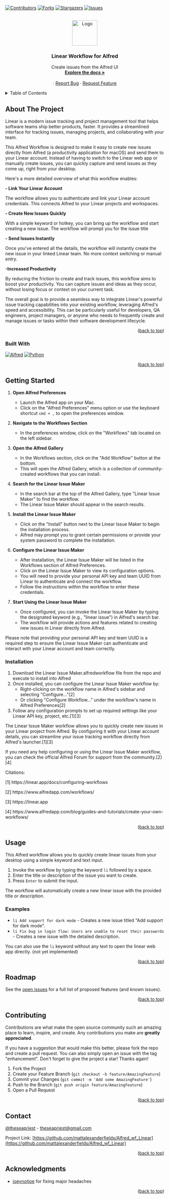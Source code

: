 <!-- Improved compatibility of back to top link: See: https://github.com/othneildrew/Best-README-Template/pull/73 -->
<a name="readme-top"></a>
<!--
*** Thanks for checking out the Best-README-Template. If you have a suggestion
*** that would make this better, please fork the repo and create a pull request
*** or simply open an issue with the tag "enhancement".
*** Don't forget to give the project a star!
*** Thanks again! Now go create something AMAZING! :D
-->



<!-- PROJECT SHIELDS -->
<!--
*** I'm using markdown "reference style" links for readability.
*** Reference links are enclosed in brackets [ ] instead of parentheses ( ).
*** See the bottom of this document for the declaration of the reference variables
*** for contributors-url, forks-url, etc. This is an optional, concise syntax you may use.
*** https://www.markdownguide.org/basic-syntax/#reference-style-links
-->
[![Contributors][contributors-shield]][contributors-url]
[![Forks][forks-shield]][forks-url]
[![Stargazers][stars-shield]][stars-url]
[![Issues][issues-shield]][issues-url]



<!-- PROJECT LOGO -->
<br />
<div align="center">
  <a href="https://github.com/mattalexanderfields/Alfred_wf_Linear">
    <img src="images/logo.avif" alt="Logo" width="80" height="80">
  </a>

<h3 align="center">Linear Workflow for Alfred</h3>

  <p align="center">
    Create issues from the Alfred UI
    <br />
    <a href="https://github.com/mattalexanderfields/Alfred_wf_Linear"><strong>Explore the docs »</strong></a>
    <br />
    <br />
    ·
    <a href="https://github.com/mattalexanderfields/Alfred_wf_Linear/issues">Report Bug</a>
    ·
    <a href="https://github.com/mattalexanderfields/Alfred_wf_Linear/issues">Request Feature</a>
  </p>
</div>



<!-- TABLE OF CONTENTS -->
<details>
  <summary>Table of Contents</summary>
  <ol>
    <li>
      <a href="#about-the-project">About The Project</a>
      <ul>
        <li><a href="#built-with">Built With</a></li>
      </ul>
    </li>
    <li>
      <a href="#getting-started">Getting Started</a>
      <ul>
        <li><a href="#prerequisites">Prerequisites</a></li>
        <li><a href="#installation">Installation</a></li>
      </ul>
    </li>
    <li><a href="#usage">Usage</a></li>
    <li><a href="#roadmap">Roadmap</a></li>
    <li><a href="#contributing">Contributing</a></li>
    <li><a href="#contact">Contact</a></li>
    <li><a href="#acknowledgments">Acknowledgments</a></li>
  </ol>
</details>



<!-- ABOUT THE PROJECT -->
## About The Project

Linear is a modern issue tracking and project management tool that helps software teams ship better products, faster. It provides a streamlined interface for tracking issues, managing projects, and collaborating with your team.

This Alfred Workflow is designed to make it easy to create new issues directly from Alfred (a productivity application for macOS) and send them to your Linear account. Instead of having to switch to the Linear web app or manually create issues, you can quickly capture and send issues as they come up, right from your desktop.

Here's a more detailed overview of what this workflow enables:

<b> - Link Your Linear Account</b>

The workflow allows you to authenticate and link your Linear account credentials. This connects Alfred to your Linear projects and workspaces.

<b> - Create New Issues Quickly</b>

With a simple keyword or hotkey, you can bring up the workflow and start creating a new issue. The workflow will prompt you for the issue title

<b> - Send Issues Instantly</b>

Once you've entered all the details, the workflow will instantly create the new issue in your linked Linear team. No more context switching or manual entry.

<b> -Increased Productivity</b>

By reducing the friction to create and track issues, this workflow aims to boost your productivity. You can capture issues and ideas as they occur, without losing focus or context on your current task.

The overall goal is to provide a seamless way to integrate Linear's powerful issue tracking capabilities into your existing workflow, leveraging Alfred's speed and accessibility. This can be particularly useful for developers, QA engineers, project managers, or anyone who needs to frequently create and manage issues or tasks within their software development lifecycle.

<p align="right">(<a href="#readme-top">back to top</a>)</p>



### Built With

[![Alfred][Alfred-shield]][Alfred-url]
[![Python][Python-shield]][Python-url]



<p align="right">(<a href="#readme-top">back to top</a>)</p>



<!-- GETTING STARTED -->

## Getting Started

1. **Open Alfred Preferences**
   - Launch the Alfred app on your Mac.
   - Click on the "Alfred Preferences" menu option or use the keyboard shortcut `cmd + ,` to open the preferences window.

2. **Navigate to the Workflows Section**
   - In the preferences window, click on the "Workflows" tab located on the left sidebar.

3. **Open the Alfred Gallery**
   - In the Workflows section, click on the "Add Workflow" button at the bottom.
   - This will open the Alfred Gallery, which is a collection of community-created workflows that you can install.

4. **Search for the Linear Issue Maker**
   - In the search bar at the top of the Alfred Gallery, type "Linear Issue Maker" to find the workflow.
   - The Linear Issue Maker should appear in the search results.

5. **Install the Linear Issue Maker**
   - Click on the "Install" button next to the Linear Issue Maker to begin the installation process.
   - Alfred may prompt you to grant certain permissions or provide your system password to complete the installation.

6. **Configure the Linear Issue Maker**
   - After installation, the Linear Issue Maker will be listed in the Workflows section of Alfred Preferences.
   - Click on the Linear Issue Maker to view its configuration options.
   - You will need to provide your personal API key and team UUID from Linear to authenticate and connect the workflow.
   - Follow the instructions within the workflow to enter these credentials.

7. **Start Using the Linear Issue Maker**
   - Once configured, you can invoke the Linear Issue Maker by typing the designated keyword (e.g., "linear issue") in Alfred's search bar.
   - The workflow will provide actions and features related to creating new issues in Linear directly from Alfred.

Please note that providing your personal API key and team UUID is a required step to ensure the Linear Issue Maker can authenticate and interact with your Linear account and team correctly.




### Installation

1. Download the Linear Issue Maker.alfredworkflow file from the repo and execute to install into Alfred
7. Once installed, you can configure the Linear Issue Maker workflow by:
   - Right-clicking on the workflow name in Alfred's sidebar and selecting "Configure..."[2]
   - Or clicking "Configure Workflow..." under the workflow's name in Alfred Preferences[2]
8. Follow any configuration prompts to set up required settings like your Linear API key, project, etc.[1][3]

The Linear Issue Maker workflow allows you to quickly create new issues in your Linear project from Alfred. By configuring it with your Linear account details, you can streamline your issue tracking workflow directly from Alfred's launcher.[1][3]

If you need any help configuring or using the Linear Issue Maker workflow, you can check the official Alfred Forum for support from the community.[2][4]

Citations:
<p>[1] https://linear.app/docs/configuring-workflows</p>
<p>[2] https://www.alfredapp.com/workflows/</p>
<p>[3] https://linear.app</p>
<p>[4] https://www.alfredapp.com/blog/guides-and-tutorials/create-your-own-workflows/</p>

<p align="right">(<a href="#readme-top">back to top</a>)</p>



<!-- USAGE EXAMPLES -->


## Usage

This Alfred workflow allows you to quickly create linear issues from your desktop using a simple keyword and text input.

1. Invoke the workflow by typing the keyword `li` followed by a space.
2. Enter the title or description of the issue you want to create.
3. Press `Enter` to submit the input.

The workflow will automatically create a new linear issue with the provided title or description.

### Examples

- `li Add support for dark mode` - Creates a new issue titled "Add support for dark mode".
- `li Fix bug in login flow: Users are unable to reset their passwords` - Creates a new issue with the detailed description.

You can also use the `li` keyword without any text to open the linear web app directly. (not yet implemented)


<p align="right">(<a href="#readme-top">back to top</a>)</p>



<!-- ROADMAP -->
## Roadmap

See the [open issues](https://github.com/mattalexanderfields/Alfred_wf_Linear/issues) for a full list of proposed features (and known issues).

<p align="right">(<a href="#readme-top">back to top</a>)</p>



<!-- CONTRIBUTING -->
## Contributing

Contributions are what make the open source community such an amazing place to learn, inspire, and create. Any contributions you make are **greatly appreciated**.

If you have a suggestion that would make this better, please fork the repo and create a pull request. You can also simply open an issue with the tag "enhancement".
Don't forget to give the project a star! Thanks again!

1. Fork the Project
2. Create your Feature Branch (`git checkout -b feature/AmazingFeature`)
3. Commit your Changes (`git commit -m 'Add some AmazingFeature'`)
4. Push to the Branch (`git push origin feature/AmazingFeature`)
5. Open a Pull Request

<p align="right">(<a href="#readme-top">back to top</a>)</p>





<!-- CONTACT -->
## Contact

[@theseapriest](https://twitter.com/theseapriest) - theseapriest@gmail.com

Project Link: [https://github.com/mattalexanderfields/Alfred_wf_Linear](https://github.com/mattalexanderfields/Alfred_wf_Linear)

<p align="right">(<a href="#readme-top">back to top</a>)</p>



<!-- ACKNOWLEDGMENTS -->
## Acknowledgments

* [joeynotjoe](https://github.com/joeynotjoe) for fixing major headaches


<p align="right">(<a href="#readme-top">back to top</a>)</p>



<!-- MARKDOWN LINKS & IMAGES -->
<!-- https://www.markdownguide.org/basic-syntax/#reference-style-links -->
[contributors-shield]: https://img.shields.io/github/contributors/mattalexanderfields/Alfred_wf_Linear.svg?style=for-the-badge
[contributors-url]: https://github.com/mattalexanderfields/Alfred_wf_Linear/graphs/contributors
[forks-shield]: https://img.shields.io/github/forks/mattalexanderfields/Alfred_wf_Linear.svg?style=for-the-badge
[forks-url]: https://github.com/mattalexanderfields/Alfred_wf_Linear/network/members
[stars-shield]: https://img.shields.io/github/stars/mattalexanderfields/Alfred_wf_Linear.svg?style=for-the-badge
[stars-url]: https://github.com/mattalexanderfields/Alfred_wf_Linear/stargazers
[issues-shield]: https://img.shields.io/github/issues/mattalexanderfields/Alfred_wf_Linear.svg?style=for-the-badge
[issues-url]: https://github.com/mattalexanderfields/Alfred_wf_Linear/issues
[license-shield]: https://img.shields.io/github/license/mattalexanderfields/Alfred_wf_Linear.svg?style=for-the-badge
[license-url]: https://github.com/mattalexanderfields/Alfred_wf_Linear/blob/master/LICENSE.txt
[linkedin-shield]: https://img.shields.io/badge/-LinkedIn-black.svg?style=for-the-badge&logo=linkedin&colorB=555
[linkedin-url]: https://linkedin.com/in/linkedin_username
[product-screenshot]: images/screenshot.png
[Alfred-url]: https://www.alfredapp.com/
[Alfred-shield]: https://img.shields.io/badge/alfred-black?style=for-the-badge&logo=alfred&logoColor=%235C1F87
[Python-url]: https://www.python.org/
[Python-shield]: https://img.shields.io/badge/python-black?style=for-the-badge&logo=python&logoColor=%235C1F87
[Next.js]: https://img.shields.io/badge/next.js-000000?style=for-the-badge&logo=nextdotjs&logoColor=white
[Next-url]: https://nextjs.org/
[React.js]: https://img.shields.io/badge/React-20232A?style=for-the-badge&logo=react&logoColor=61DAFB
[React-url]: https://reactjs.org/
[Vue.js]: https://img.shields.io/badge/Vue.js-35495E?style=for-the-badge&logo=vuedotjs&logoColor=4FC08D
[Vue-url]: https://vuejs.org/
[Angular.io]: https://img.shields.io/badge/Angular-DD0031?style=for-the-badge&logo=angular&logoColor=white
[Angular-url]: https://angular.io/
[Svelte.dev]: https://img.shields.io/badge/Svelte-4A4A55?style=for-the-badge&logo=svelte&logoColor=FF3E00
[Svelte-url]: https://svelte.dev/
[Laravel.com]: https://img.shields.io/badge/Laravel-FF2D20?style=for-the-badge&logo=laravel&logoColor=white
[Laravel-url]: https://laravel.com
[Bootstrap.com]: https://img.shields.io/badge/Bootstrap-563D7C?style=for-the-badge&logo=bootstrap&logoColor=white
[Bootstrap-url]: https://getbootstrap.com
[JQuery.com]: https://img.shields.io/badge/jQuery-0769AD?style=for-the-badge&logo=jquery&logoColor=white
[JQuery-url]: https://jquery.com 